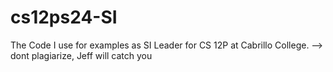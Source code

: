 # cs12ps24-SI
The Code I use for examples as SI Leader for CS 12P at Cabrillo College. --> dont plagiarize, Jeff will catch you
